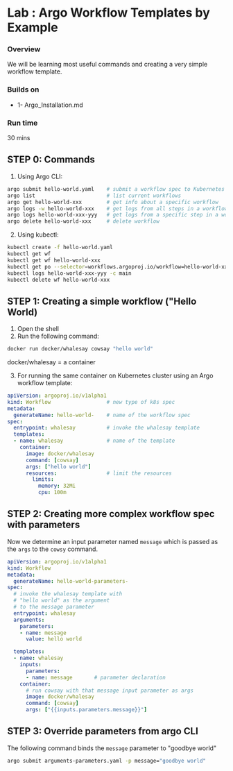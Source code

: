 # Lab  : Argo Workflow Templates by Example

### Overview

We will be learning most useful commands and creating a very simple workflow template.

### Builds on 
* 1- Argo_Installation.md

### Run time

30 mins

## STEP 0: Commands

1. Using Argo CLI:

```bash
argo submit hello-world.yaml    # submit a workflow spec to Kubernetes
argo list                       # list current workflows
argo get hello-world-xxx        # get info about a specific workflow
argo logs -w hello-world-xxx    # get logs from all steps in a workflow
argo logs hello-world-xxx-yyy   # get logs from a specific step in a workflow
argo delete hello-world-xxx     # delete workflow
```

2. Using kubectl:

```bash
kubectl create -f hello-world.yaml
kubectl get wf
kubectl get wf hello-world-xxx
kubectl get po --selector=workflows.argoproj.io/workflow=hello-world-xxx --show-all  # similar to argo
kubectl logs hello-world-xxx-yyy -c main
kubectl delete wf hello-world-xxx
```





## STEP 1: Creating a simple workflow ("Hello World)

1. Open the shell 
2. Run the following command:

```bash
docker run docker/whalesay cowsay "hello world"
```

docker/whalesay = a container

3. For running the same container on Kubernetes cluster using an Argo workflow template:

```yaml
apiVersion: argoproj.io/v1alpha1
kind: Workflow                  # new type of k8s spec
metadata:
  generateName: hello-world-    # name of the workflow spec
spec:
  entrypoint: whalesay          # invoke the whalesay template
  templates:
  - name: whalesay              # name of the template
    container:
      image: docker/whalesay
      command: [cowsay]
      args: ["hello world"]
      resources:                # limit the resources
        limits:
          memory: 32Mi
          cpu: 100m
```

## STEP 2: Creating more complex workflow spec with parameters

Now we determine an input parameter named `message` which is passed as the `args` to the `cowsy` command.

```yaml
apiVersion: argoproj.io/v1alpha1
kind: Workflow
metadata:
  generateName: hello-world-parameters-
spec:
  # invoke the whalesay template with
  # "hello world" as the argument
  # to the message parameter
  entrypoint: whalesay
  arguments:
    parameters:
    - name: message
      value: hello world

  templates:
  - name: whalesay
    inputs:
      parameters:
      - name: message       # parameter declaration
    container:
      # run cowsay with that message input parameter as args
      image: docker/whalesay
      command: [cowsay]
      args: ["{{inputs.parameters.message}}"]
```

## STEP 3: Override parameters from argo CLI
 The following command binds the `message` parameter to "goodbye world" 
```bash
argo submit arguments-parameters.yaml -p message="goodbye world"
```

